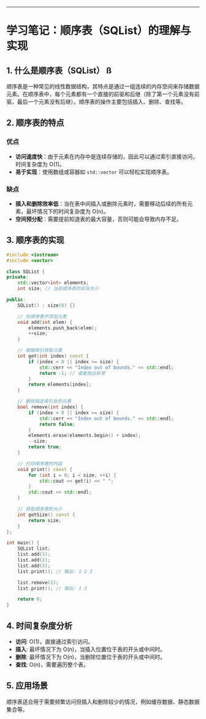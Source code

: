 
---

# 学习笔记：顺序表（SQList）的理解与实现

## 1. 什么是顺序表（SQList） ß
顺序表是一种常见的线性数据结构，其特点是通过一组连续的内存空间来存储数据元素。在顺序表中，每个元素都有一个直接的前驱和后继（除了第一个元素没有前驱，最后一个元素没有后继）。顺序表的操作主要包括插入、删除、查找等。

## 2. 顺序表的特点
### 优点

- **访问速度快**：由于元素在内存中是连续存储的，因此可以通过索引直接访问，时间复杂度为 O(1)。
- **易于实现**：使用数组或容器如 `std::vector` 可以轻松实现顺序表。

### 缺点

- **插入和删除效率低**：当在表中间插入或删除元素时，需要移动后续的所有元素，最坏情况下的时间复杂度为 O(n)。
- **空间预分配**：需要提前知道表的最大容量，否则可能会导致内存不足。

## 3. 顺序表的实现

```cpp
#include <iostream>
#include <vector>

class SQList {
private:
    std::vector<int> elements;
    int size; // 当前顺序表的实际大小

public:
    SQList() : size(0) {}

    // 向顺序表中添加元素
    void add(int elem) {
        elements.push_back(elem);
        ++size;
    }

    // 根据索引获取元素
    int get(int index) const {
        if (index < 0 || index >= size) {
            std::cerr << "Index out of bounds." << std::endl;
            return -1; // 或者抛出异常
        }
        return elements[index];
    }

    // 删除指定索引处的元素
    bool remove(int index) {
        if (index < 0 || index >= size) {
            std::cerr << "Index out of bounds." << std::endl;
            return false;
        }
        elements.erase(elements.begin() + index);
        --size;
        return true;
    }

    // 打印顺序表的内容
    void print() const {
        for (int i = 0; i < size; ++i) {
            std::cout << get(i) << " ";
        }
        std::cout << std::endl;
    }

    // 获取顺序表的大小
    int getSize() const {
        return size;
    }
};

int main() {
    SQList list;
    list.add(1);
    list.add(2);
    list.add(3);
    list.print(); // 输出: 1 2 3

    list.remove(1);
    list.print(); // 输出: 1 3

    return 0;
}
```
## 4. 时间复杂度分析

- **访问**: O(1)，直接通过索引访问。
- **插入**: 最坏情况下为 O(n)，当插入位置位于表的开头或中间时。
- **删除**: 最坏情况下为 O(n)，当删除位置位于表的开头或中间时。
- **查找**: O(n)，需要遍历整个表。

## 5. 应用场景

顺序表适合用于需要频繁访问但插入和删除较少的情况，例如缓存数据、静态数据集合等。